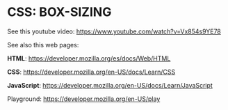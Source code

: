 # CSS: BOX-SIZING

See this youtube video: https://www.youtube.com/watch?v=Vx854s9YE78

See also this web pages: 

**HTML**: https://developer.mozilla.org/es/docs/Web/HTML

**CSS**: https://developer.mozilla.org/en-US/docs/Learn/CSS

**JavaScript**: https://developer.mozilla.org/en-US/docs/Learn/JavaScript

Playground: https://developer.mozilla.org/en-US/play



